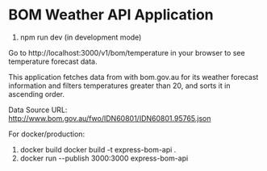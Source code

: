 # BOM Weather API Application

1. npm run dev (in development mode)

Go to http://localhost:3000/v1/bom/temperature in your browser to see temperature forecast data.

This application fetches data from with bom.gov.au for its weather forecast information and filters temperatures greater than 20, and sorts it in ascending order.

Data Source URL: http://www.bom.gov.au/fwo/IDN60801/IDN60801.95765.json  

For docker/production:
1. docker build docker build -t express-bom-api .
2. docker run --publish 3000:3000 express-bom-api